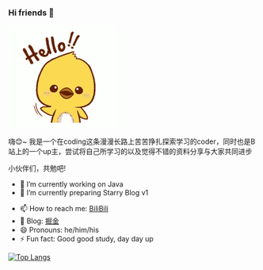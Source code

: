 ### Hi friends 👋

![](hello.gif)

<!--
**CodePrometheus/CodePrometheus** is a ✨ _special_ ✨ repository because its `README.md` (this file) appears on your GitHub profile.
Here are some ideas to get you started:
-->

嗨😊~ 我是一个在coding这条漫漫长路上苦苦挣扎探索学习的coder，同时也是B站上的一个up主，尝试将自己所学习的以及觉得不错的资料分享与大家共同进步

 小伙伴们，共勉吧!

- 🔭 I’m currently working on Java
- 🌱 I’m currently preparing Starry Blog v1
<!-- - 👯 I’m looking to collaborate on ...
- 🤔 I’m looking for help with ...
- 💬 Ask me about ...-->
- 📫 How to reach me: [BiliBili](https://space.bilibili.com/342251858)
- 🐚 Blog: [掘金](https://juejin.im/user/4468014796243022/posts)
- 😄 Pronouns: he/him/his
- ⚡ Fun fact: Good good study, day day up


[![Top Langs](https://github-readme-stats.vercel.app/api/top-langs/?username=CodePrometheus&layout=compact)](https://github.com/CodePrometheus/github-readme-stats)
